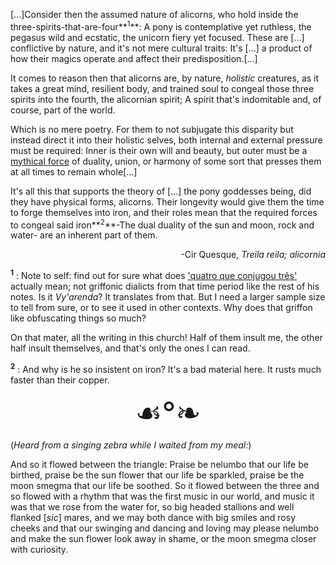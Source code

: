 [...]Consider then the assumed nature of alicorns, who hold inside the three-spirits-that-are-four**<sup>1</sup>**: A pony is contemplative yet ruthless, the pegasus wild and ecstatic, the unicorn fiery yet focused. These are [...] conflictive by nature, and it's not mere cultural traits: It's [...] a product of how their magics operate and affect their predisposition.[...]

It comes to reason then that alicorns are, by nature, *holistic* creatures, as it takes a great mind, resilient body, and trained soul to congeal those three spirits into the fourth, the alicornian spirit; A spirit that's indomitable and, of course, part of the world.

Which is no mere poetry. For them to not subjugate this disparity but instead direct it into their holistic selves, both internal and external pressure must be required: Inner is their own will and beauty, but outer must be a <u>mythical force</u> of duality, union, or harmony of some sort that presses them at all times to remain whole[...]

It's all this that supports the theory of [...] the pony goddesses being, did they have physical forms, alicorns. Their longevity would give them the time to forge themselves into iron, and their roles mean that the required forces to congeal said iron**<sup>2</sup>**-The dual duality of the sun and moon, rock and water- are an inherent part of them.
<div align="right">-Cir Quesque, <i>Treila reila; alicornia</i></div>



**<sup>1</sup>** :
Note to self: find out for sure what does <u>'quatro que conjugou três'</u> actually mean; not griffonic dialicts from that time period like the rest of his notes. Is it *Vy'arenda*? It translates from that. But I need a larger sample size to tell from sure, or to see it used in other contexts. Why does that griffon like obfuscating things so much?
<p>On that mater, all the writing in this church! Half of them insult me, the other half insult themselves, and that's only the ones I can read.

**<sup>2</sup>** :
And why is he so insistent on iron? It's a bad material here. It rusts much faster than their copper.


<div align="center"><font size="200%">☙°❧</font></div>



(*Heard from a singing zebra while I waited from my meal:*)

And so it flowed between the triangle: Praise be nelumbo that our life be birthed, praise be the sun flower that our life be sparkled, praise be  the moon smegma that our life be soothed. So it flowed between the three and so flowed with a rhythm that was the first music in our world, and music it was that  we rose from the water for, so big headed stallions and well flanked [*sic*] mares, and we may both dance with big smiles and rosy cheeks and that our swinging and dancing and loving may please nelumbo and make the sun flower look away in shame, or the moon smegma closer with curiosity.